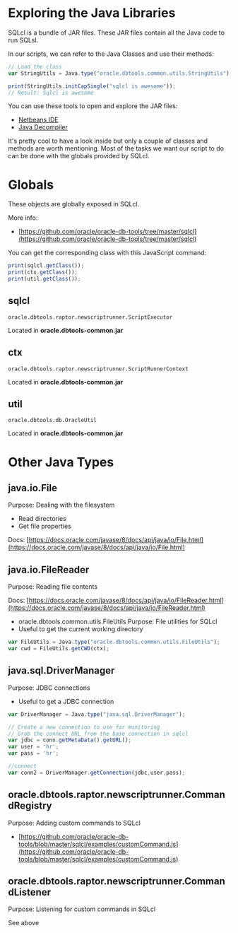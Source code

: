 # Exploring the Java Libraries

SQLcl is a bundle of JAR files. These JAR files contain all the Java code to run SQLsl.

In our scripts, we can refer to the Java Classes and use their methods:

```javascript
// Load the class
var StringUtils = Java.type("oracle.dbtools.common.utils.StringUtils");

print(StringUtils.initCapSingle("sqlcl is awesome"));
// Result: Sqlcl is awesome
```

You can use these tools to open and explore the JAR files:
- [Netbeans IDE](https://netbeans.org/downloads/)
- [Java Decompiler](http://jd.benow.ca/)

It's pretty cool to have a look inside but only a couple of classes and methods are worth mentioning. Most of the tasks we want our script to do can be done with the globals provided by SQLcl.

# Globals

These objects are globally exposed in SQLcl.

More info:
- [https://github.com/oracle/oracle-db-tools/tree/master/sqlcl](https://github.com/oracle/oracle-db-tools/tree/master/sqlcl)

You can get the corresponding class with this JavaScript command:

```javascript
print(sqlcl.getClass());
print(ctx.getClass());
print(util.getClass());
```

## sqlcl

`oracle.dbtools.raptor.newscriptrunner.ScriptExecutor`

Located in **oracle.dbtools-common.jar**

## ctx

`oracle.dbtools.raptor.newscriptrunner.ScriptRunnerContext`

Located in **oracle.dbtools-common.jar**


## util

`oracle.dbtools.db.OracleUtil`

Located in **oracle.dbtools-common.jar**

# Other Java Types

## java.io.File
Purpose: Dealing with the filesystem
- Read directories
- Get file properties

Docs: [https://docs.oracle.com/javase/8/docs/api/java/io/File.html](https://docs.oracle.com/javase/8/docs/api/java/io/File.html)

## java.io.FileReader
Purpose: Reading file contents

Docs: [https://docs.oracle.com/javase/8/docs/api/java/io/FileReader.html](https://docs.oracle.com/javase/8/docs/api/java/io/FileReader.html)

- oracle.dbtools.common.utils.FileUtils
Purpose: File utilities for SQLcl
- Useful to get the current working directory

```javascript
var FileUtils = Java.type("oracle.dbtools.common.utils.FileUtils");
var cwd = FileUtils.getCWD(ctx);
```

## java.sql.DriverManager
Purpose: JDBC connections
- Useful to get a JDBC connection

```javascript
var DriverManager = Java.type("java.sql.DriverManager");

// Create a new connection to use for monitoring
// Grab the connect URL from the base connection in sqlcl
var jdbc = conn.getMetaData().getURL();
var user = 'hr';
var pass = 'hr';

//connect
var conn2 = DriverManager.getConnection(jdbc,user,pass);
```

## oracle.dbtools.raptor.newscriptrunner.CommandRegistry
Purpose: Adding custom commands to SQLcl

- [https://github.com/oracle/oracle-db-tools/blob/master/sqlcl/examples/customCommand.js](https://github.com/oracle/oracle-db-tools/blob/master/sqlcl/examples/customCommand.js)

## oracle.dbtools.raptor.newscriptrunner.CommandListener
Purpose: Listening for custom commands in SQLcl

See above
